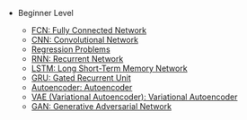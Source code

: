 
* Beginner Level

  * [FCN: Fully Connected Network](https://github.com/pengsihua2023/Deep-Learning-Lecture-Notes-English/blob/main/04.%20Beginner/Beginner%3A%20FCN(MLP).md)
  * [CNN: Convolutional Network](https://github.com/pengsihua2023/Deep-Learning-Lecture-Notes-English/blob/main/04.%20Beginner/Beginner%3A%20CNN.md)
  * [Regression Problems](https://github.com/pengsihua2023/Deep-Learning-Lecture-Notes-English/blob/main/04.%20Beginner/Beginner%3A%20Regression%20Problem.md)
  * [RNN: Recurrent Network](https://github.com/pengsihua2023/Deep-Learning-Lecture-Notes-English/blob/main/04.%20Beginner/Beginner%3A%20RNN.md)
  * [LSTM: Long Short-Term Memory Network](https://github.com/pengsihua2023/Deep-Learning-Lecture-Notes-English/blob/main/04.%20Beginner/Beginner%3A%20LSTM.md)
  * [GRU: Gated Recurrent Unit](https://github.com/pengsihua2023/Deep-Learning-Lecture-Notes-English/blob/main/04.%20Beginner/Beginner:%20%20GRU%20Gated%20Recurrent%20Unit.md)
  * [Autoencoder: Autoencoder](https://github.com/pengsihua2023/Deep-Learning-Lecture-Notes-English/blob/main/04.%20Beginner/Beginner%3A%20Autoencoder.md)
  * [VAE (Variational Autoencoder): Variational Autoencoder](https://github.com/pengsihua2023/Deep-Learning-Lecture-Notes-English/blob/main/04.%20Beginner/Beginner%3A%20VAE.md)
  * [GAN: Generative Adversarial Network](https://github.com/pengsihua2023/Deep-Learning-Lecture-Notes-English/blob/main/04.%20Beginner/Beginner%3A%20GAN.md)
